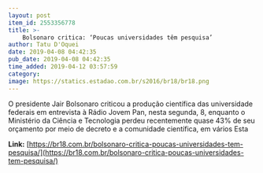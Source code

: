 ```yaml
---
layout: post
item_id: 2553356778
title: >-
    Bolsonaro critica: ‘Poucas universidades têm pesquisa’
author: Tatu D'Oquei
date: 2019-04-08 04:42:35
pub_date: 2019-04-08 04:42:35
time_added: 2019-04-12 03:57:59
category: 
image: https://statics.estadao.com.br/s2016/br18/br18.png
---
```


O presidente Jair Bolsonaro criticou a produção científica das universidade federais em entrevista à Rádio Jovem Pan, nesta segunda, 8, enquanto o Ministério da Ciência e Tecnologia perdeu recentemente quase 43% de seu orçamento por meio de decreto e a comunidade científica, em vários Esta

**Link:** [https://br18.com.br/bolsonaro-critica-poucas-universidades-tem-pesquisa/](https://br18.com.br/bolsonaro-critica-poucas-universidades-tem-pesquisa/)

